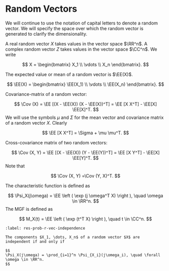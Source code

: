 # Random Vectors

We will continue to use the notation of capital letters to denote a random vector. We will specify the
space over which the random vector is generated to clarify the dimensionality.

A real random vector $X$ takes values in the vector space $\RR^n$.
A complex random vector $Z$ takes values in the vector space $\CC^n$.
We write

$$
X = 
\begin{bmatrix}
X_1 \\ \vdots \\ X_n
\end{bmatrix}.
$$

The expected value or mean of a random vector is $\EE(X)$. 

$$
\EE(X) = 
\begin{bmatrix}
\EE(X_1) \\ \vdots \\ \EE(X_n)
\end{bmatrix}.
$$

Covariance-matrix of a random vector:

$$
\Cov (X)  = \EE [(X - \EE(X)) (X - \EE(X))^T] = \EE [X X^T] - \EE[X] \EE[X]^T.
$$
We will use the symbols $\mu$ and $\Sigma$ for the mean vector and covariance 
matrix of a random vector $X$. Clearly

$$
\EE [X X^T]  = \Sigma + \mu \mu^T.
$$


Cross-covariance matrix of two random vectors:

$$
\Cov (X, Y)  = \EE [(X - \EE(X)) (Y - \EE(Y))^T]
= \EE [X Y^T] - \EE[X] \EE[Y]^T.
$$
Note that

$$
\Cov (X, Y)  =\Cov (Y, X)^T. 
$$

The characteristic function is defined as

$$
\Psi_X(j\omega) = \EE \left ( \exp (j \omega^T X) \right ), \quad \omega \in \RR^n.
$$
The MGF is defined as

$$
M_X(t) = \EE \left ( \exp (t^T X) \right ), \quad t \in \CC^n.
$$

````{prf:theorem}
:label: res-prob-r-vec-independence

The components $X_1, \dots, X_n$ of a random vector $X$ are independent if and only if

$$
\Psi_X(j\omega) = \prod_{i=1}^n \Psi_{X_i}(j\omega_i), \quad \forall  \omega \in \RR^n.
$$
````
